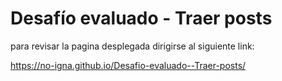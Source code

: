 # Desafío evaluado - Traer posts

para revisar la pagina desplegada dirigirse al siguiente link:

https://no-igna.github.io/Desafio-evaluado--Traer-posts/
